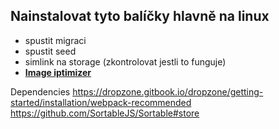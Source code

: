 

## Nainstalovat tyto balíčky hlavně na linux

- spustit migraci
- spustit seed
- simlink na storage (zkontrolovat jestli to funguje)
- **[Image iptimizer](https://github.com/spatie/image-optimizer)**


Dependencies
https://dropzone.gitbook.io/dropzone/getting-started/installation/webpack-recommended
https://github.com/SortableJS/Sortable#store
